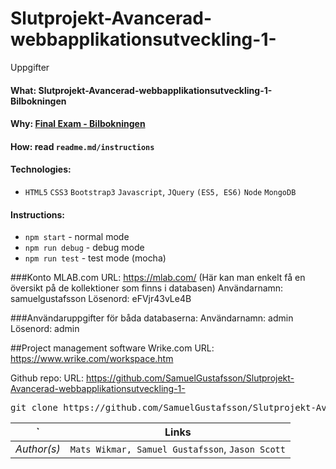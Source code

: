 
# Slutprojekt-Avancerad-webbapplikationsutveckling-1-

Uppgifter



#### What: Slutprojekt-Avancerad-webbapplikationsutveckling-1-Bilbokningen
#### Why: [Final Exam - Bilbokningen](https://docs.google.com/document/d/1om2ZE1gN9QLibn1Vaub_SFwp3Z0_UzQoCOhbaM_Nz6M/edit#heading=h.kucs5wsop1bb)
#### How: read ```readme.md/instructions```
#### Technologies:
* `HTML5` `CSS3` `Bootstrap3` `Javascript`, `JQuery` `(ES5, ES6)` `Node` `MongoDB`


#### Instructions:
* `npm start` - normal mode
* `npm run debug` - debug mode
* `npm run test` - test mode (mocha)

###Konto MLAB.com
URL: https://mlab.com/
(Här kan man enkelt få en översikt på de kollektioner som finns i databasen)
Användarnamn: samuelgustafsson 
Lösenord: eFVjr43vLe4B

###Användaruppgifter för båda databaserna:
Användarnamn: admin
Lösenord: admin

##Project management software
Wrike.com
URL: https://www.wrike.com/workspace.htm

Github repo: 
URL: https://github.com/SamuelGustafsson/Slutprojekt-Avancerad-webbapplikationsutveckling-1-

<pre>git clone https://github.com/SamuelGustafsson/Slutprojekt-Avancerad-webbapplikationsutveckling-1-.git</pre>

`          | Links                                              |
---------- | -------------------------------------------------- |
*Author(s)*| `Mats Wikmar, Samuel Gustafsson`, `Jason Scott`    |

